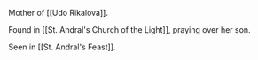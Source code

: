Mother of [[Udo Rikalova]].

Found in [[St. Andral's Church of the Light]], praying over her son.

Seen in [[St. Andral's Feast]].